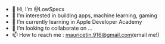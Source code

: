 - 👋 Hi, I’m @LowSpecx
- 👀 I’m interested in building apps, machine learning, gaming
- 🌱 I’m currently learning in Apple Developer Academy
- 💞️ I’m looking to collaborate on ...
- 📫 How to reach me : mauricetin.916@gmail.com(email me!)

<!---
LowSpecx/LowSpecx is a ✨ special ✨ repository because its `README.md` (this file) appears on your GitHub profile.
You can click the Preview link to take a look at your changes.
--->
